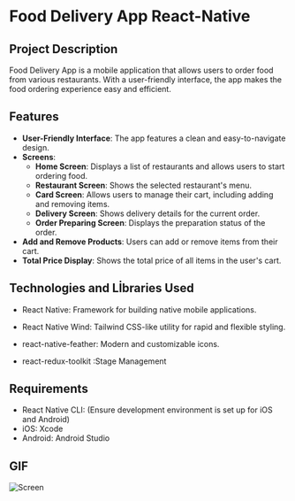 # Food Delivery App React-Native

## Project Description

Food Delivery App is a mobile application that allows users to order food from various restaurants. With a user-friendly interface, the app makes the food ordering experience easy and efficient.


## Features

- **User-Friendly Interface**: The app features a clean and easy-to-navigate design.
- **Screens**:
  - **Home Screen**: Displays a list of restaurants and allows users to start ordering food.
  - **Restaurant Screen**: Shows the selected restaurant's menu.
  - **Card Screen**: Allows users to manage their cart, including adding and removing items.
  - **Delivery Screen**: Shows delivery details for the current order.
  - **Order Preparing Screen**: Displays the preparation status of the order.
- **Add and Remove Products**: Users can add or remove items from their cart.
- **Total Price Display**: Shows the total price of all items in the user's cart.

## Technologies and Lİbraries Used

- React Native: Framework for building native mobile applications.
- React Native Wind: Tailwind CSS-like utility for rapid and flexible styling.

- react-native-feather: Modern and customizable icons.
- react-redux-toolkit :Stage Management

## Requirements

- React Native CLI: (Ensure development environment is set up for iOS and Android)
- iOS: Xcode
- Android: Android Studio

## GIF

![Screen](./assets/images/screen.gif)
